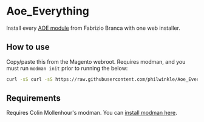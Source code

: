 Aoe_Everything
=====

Install every [AOE module](https://github.com/fbrnc) from Fabrizio Branca with one web installer.

How to use 
--
Copy/paste this from the Magento webroot. Requires modman, and you must run `modman init` prior to running the below:

```bash
curl -sS curl -sS https://raw.githubusercontent.com/philwinkle/Aoe_Everything/master/install.sh | /bin/bash | /bin/bash
```

Requirements
--

Requires Colin Mollenhour's modman. You can [install modman here](https://github.com/colinmollenhour/modman).